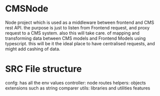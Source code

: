 # CMSNode
Node project which is used as a middleware between frontend and CMS rest API. the purpose is just to listen from Frontend request, and proxy request to a CMS system. also this will take care. of mapping and transforming data between CMS models and Frontend Models using typescript. this will be it the ideal place to have centralised requests, and might add cashing of data.

# SRC File structure
confg: has all the env values
controller: node routes
helpers:  objects extensions such as string comparer
utils:    libraries and utilities features
